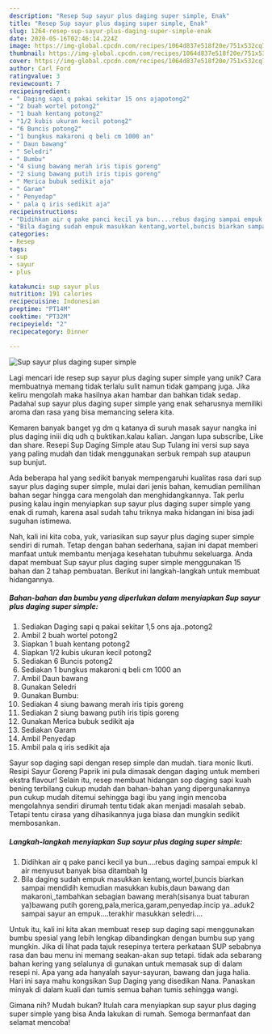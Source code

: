 ```yaml
---
description: "Resep Sup sayur plus daging super simple, Enak"
title: "Resep Sup sayur plus daging super simple, Enak"
slug: 1264-resep-sup-sayur-plus-daging-super-simple-enak
date: 2020-05-16T02:46:14.224Z
image: https://img-global.cpcdn.com/recipes/1064d837e518f20e/751x532cq70/sup-sayur-plus-daging-super-simple-foto-resep-utama.jpg
thumbnail: https://img-global.cpcdn.com/recipes/1064d837e518f20e/751x532cq70/sup-sayur-plus-daging-super-simple-foto-resep-utama.jpg
cover: https://img-global.cpcdn.com/recipes/1064d837e518f20e/751x532cq70/sup-sayur-plus-daging-super-simple-foto-resep-utama.jpg
author: Carl Ford
ratingvalue: 3
reviewcount: 7
recipeingredient:
- " Daging sapi q pakai sekitar 15 ons ajapotong2"
- "2 buah wortel potong2"
- "1 buah kentang potong2"
- "1/2 kubis ukuran kecil potong2"
- "6 Buncis potong2"
- "1 bungkus makaroni q beli cm 1000 an"
- " Daun bawang"
- " Seledri"
- " Bumbu"
- "4 siung bawang merah iris tipis goreng"
- "2 siung bawang putih iris tipis goreng"
- " Merica bubuk sedikit aja"
- " Garam"
- " Penyedap"
- " pala q iris sedikit aja"
recipeinstructions:
- "Didihkan air q pake panci kecil ya bun....rebus daging sampai empuk kl air menyusut banyak bisa ditambah lg"
- "Bila daging sudah empuk masukkan kentang,wortel,buncis biarkan sampai mendidih kemudian masukkan kubis,daun bawang dan makaroni,,tambahkan sebagian bawang merah(sisanya buat taburan ya)bawang putih goreng,pala,merica,garam,penyedap.incip ya..aduk2 sampai sayur an empuk....terakhir masukkan seledri...."
categories:
- Resep
tags:
- sup
- sayur
- plus

katakunci: sup sayur plus 
nutrition: 191 calories
recipecuisine: Indonesian
preptime: "PT14M"
cooktime: "PT32M"
recipeyield: "2"
recipecategory: Dinner

---
```



![Sup sayur plus daging super simple](https://img-global.cpcdn.com/recipes/1064d837e518f20e/751x532cq70/sup-sayur-plus-daging-super-simple-foto-resep-utama.jpg)

Lagi mencari ide resep sup sayur plus daging super simple yang unik? Cara membuatnya memang tidak terlalu sulit namun tidak gampang juga. Jika keliru mengolah maka hasilnya akan hambar dan bahkan tidak sedap. Padahal sup sayur plus daging super simple yang enak seharusnya memiliki aroma dan rasa yang bisa memancing selera kita.

Kemaren banyak banget yg dm q katanya di suruh masak sayur nangka ini plus daging iniii diq udh q buktikan.kalau kalian. Jangan lupa subscribe, Like dan share. Resepi Sup Daging Simple atau Sup Tulang ini versi sup saya yang paling mudah dan tidak menggunakan serbuk rempah sup ataupun sup bunjut.

Ada beberapa hal yang sedikit banyak mempengaruhi kualitas rasa dari sup sayur plus daging super simple, mulai dari jenis bahan, kemudian pemilihan bahan segar hingga cara mengolah dan menghidangkannya. Tak perlu pusing kalau ingin menyiapkan sup sayur plus daging super simple yang enak di rumah, karena asal sudah tahu triknya maka hidangan ini bisa jadi suguhan istimewa.


Nah, kali ini kita coba, yuk, variasikan sup sayur plus daging super simple sendiri di rumah. Tetap dengan bahan sederhana, sajian ini dapat memberi manfaat untuk membantu menjaga kesehatan tubuhmu sekeluarga. Anda dapat membuat Sup sayur plus daging super simple menggunakan 15 bahan dan 2 tahap pembuatan. Berikut ini langkah-langkah untuk membuat hidangannya.

<!--inarticleads1-->

##### Bahan-bahan dan bumbu yang diperlukan dalam menyiapkan Sup sayur plus daging super simple:

1. Sediakan  Daging sapi q pakai sekitar 1,5 ons aja..potong2
1. Ambil 2 buah wortel potong2
1. Siapkan 1 buah kentang potong2
1. Siapkan 1/2 kubis ukuran kecil potong2
1. Sediakan 6 Buncis potong2
1. Sediakan 1 bungkus makaroni q beli cm 1000 an
1. Ambil  Daun bawang
1. Gunakan  Seledri
1. Gunakan  Bumbu:
1. Sediakan 4 siung bawang merah iris tipis goreng
1. Sediakan 2 siung bawang putih iris tipis goreng
1. Gunakan  Merica bubuk sedikit aja
1. Sediakan  Garam
1. Ambil  Penyedap
1. Ambil  pala q iris sedikit aja


Sayur sop daging sapi dengan resep simple dan mudah. tiara monic Ikuti. Resipi Sayur Goreng Paprik ini pula dimasak dengan daging untuk memberi ekstra flavour! Selain itu, resep membuat hidangan sop daging sapi kuah bening terbilang cukup mudah dan bahan-bahan yang dipergunakannya pun cukup mudah ditemui sehingga bagi ibu yang ingin mencoba mengolahnya sendiri dirumah tentu tidak akan menjadi masalah sebab. Tetapi tentu cirasa yang dihasikannya juga biasa dan mungkin sedikit membosankan. 

<!--inarticleads2-->

##### Langkah-langkah menyiapkan Sup sayur plus daging super simple:

1. Didihkan air q pake panci kecil ya bun....rebus daging sampai empuk kl air menyusut banyak bisa ditambah lg
1. Bila daging sudah empuk masukkan kentang,wortel,buncis biarkan sampai mendidih kemudian masukkan kubis,daun bawang dan makaroni,,tambahkan sebagian bawang merah(sisanya buat taburan ya)bawang putih goreng,pala,merica,garam,penyedap.incip ya..aduk2 sampai sayur an empuk....terakhir masukkan seledri....


Untuk itu, kali ini kita akan membuat resep sup daging sapi menggunakan bumbu spesial yang lebih lengkap dibandingkan dengan bumbu sup yang mungkin. Jika di lihat pada tajuk resepinya tertera perkataan SUP sebabnya rasa dan bau menu ini memang seakan-akan sup tetapi. tidak ada sebarang bahan kering yang selalunya di gunakan untuk memasak sup di dalam resepi ni. Apa yang ada hanyalah sayur-sayuran, bawang dan juga halia. Hari ini saya mahu kongsikan Sup Daging yang disedikan Nana. Panaskan minyak di dalam kuali dan tumis semua bahan tumis sehingga wangi. 

Gimana nih? Mudah bukan? Itulah cara menyiapkan sup sayur plus daging super simple yang bisa Anda lakukan di rumah. Semoga bermanfaat dan selamat mencoba!
